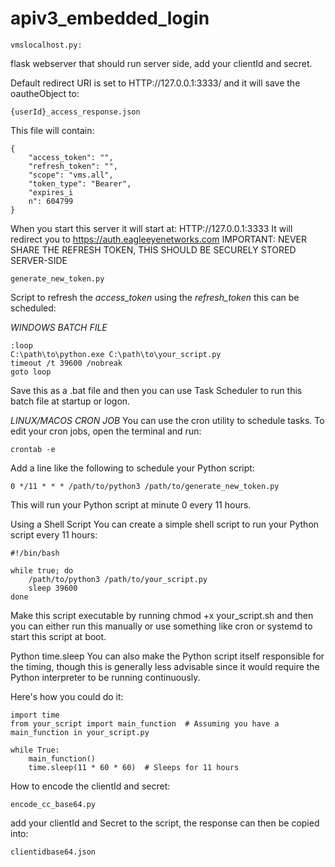 # apiv3_embedded_login

```
vmslocalhost.py:
```
flask webserver that should run server side, add your clientId and secret.

Default redirect URI is set to HTTP://127.0.0.1:3333/ and it will save the oautheObject to: 
```
{userId}_access_response.json
```
This file will contain:
```
{
    "access_token": "",
    "refresh_token": "",
    "scope": "vms.all",
    "token_type": "Bearer",
    "expires_i
    n": 604799
}
```

When you start this server it will start at: HTTP://127.0.0.1:3333
It will redirect you to https://auth.eagleeyenetworks.com
IMPORTANT: NEVER SHARE THE REFRESH TOKEN, THIS SHOULD BE SECURELY STORED SERVER-SIDE

```
generate_new_token.py
```
Script to refresh the *access_token* using the *refresh_token* this can be scheduled:

*WINDOWS BATCH FILE*
```
:loop
C:\path\to\python.exe C:\path\to\your_script.py
timeout /t 39600 /nobreak
goto loop
```
Save this as a .bat file and then you can use Task Scheduler to run this batch file at startup or logon.

*LINUX/MACOS CRON JOB*
You can use the cron utility to schedule tasks. To edit your cron jobs, open the terminal and run:
```
crontab -e
```
Add a line like the following to schedule your Python script:
```
0 */11 * * * /path/to/python3 /path/to/generate_new_token.py
```
This will run your Python script at minute 0 every 11 hours.

Using a Shell Script
You can create a simple shell script to run your Python script every 11 hours:

```
#!/bin/bash

while true; do
    /path/to/python3 /path/to/your_script.py
    sleep 39600
done
```
Make this script executable by running chmod +x your_script.sh and then you can either run this manually or use something like cron or systemd to start this script at boot.

Python time.sleep
You can also make the Python script itself responsible for the timing, though this is generally less advisable since it would require the Python interpreter to be running continuously.

Here's how you could do it:
```
import time
from your_script import main_function  # Assuming you have a main_function in your_script.py

while True:
    main_function()
    time.sleep(11 * 60 * 60)  # Sleeps for 11 hours
```

How to encode the clientId and secret:
```
encode_cc_base64.py
```

add your clientId and Secret to the script, the response can then be copied into:
```
clientidbase64.json
```




